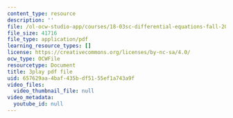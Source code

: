 ```yaml
---
content_type: resource
description: ''
file: /ol-ocw-studio-app/courses/18-03sc-differential-equations-fall-2011/657629aa4baf435bdf5155ef1a743a9f_hEtWqTPPXuc.pdf
file_size: 41716
file_type: application/pdf
learning_resource_types: []
license: https://creativecommons.org/licenses/by-nc-sa/4.0/
ocw_type: OCWFile
resourcetype: Document
title: 3play pdf file
uid: 657629aa-4baf-435b-df51-55ef1a743a9f
video_files:
  video_thumbnail_file: null
video_metadata:
  youtube_id: null
---
```

